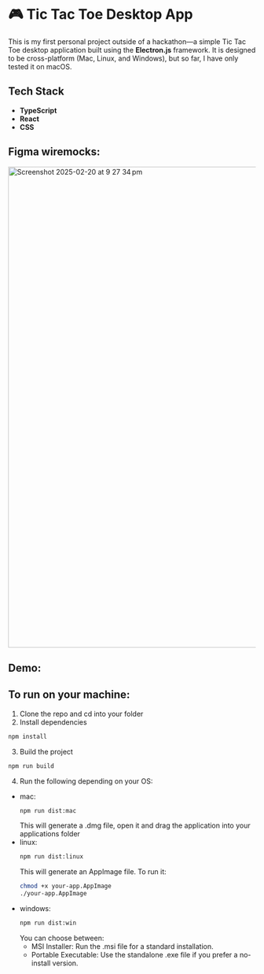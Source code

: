 # 🎮 Tic Tac Toe Desktop App

This is my first personal project outside of a hackathon—a simple Tic Tac Toe desktop application built using the **Electron.js** framework. It is designed to be cross-platform (Mac, Linux, and Windows), but so far, I have only tested it on macOS.

##  Tech Stack
- **TypeScript**  
- **React**  
- **CSS**  

##  Figma wiremocks:
<img width="978" alt="Screenshot 2025-02-20 at 9 27 34 pm" src="https://github.com/user-attachments/assets/c78642ef-5ceb-4dbe-a02e-6eb7655e075c" />

##  Demo:

## To run on your machine:
1. Clone the repo and cd into your folder
2. Install dependencies
```sh
npm install
```
3. Build the project
```sh
npm run build
```
4. Run the following depending on your OS:
- mac:
  ```sh
  npm run dist:mac
  ```
  This will generate a .dmg file, open it and drag the application into your applications folder
- linux:
  ```sh
  npm run dist:linux
  ```
  This will generate an AppImage file. To run it:
  ```sh
  chmod +x your-app.AppImage
  ./your-app.AppImage
  ```
- windows:
  ```sh
  npm run dist:win
  ```
  You can choose between:
  - MSI Installer: Run the .msi file for a standard installation.
  - Portable Executable: Use the standalone .exe file if you prefer a no-install version.
